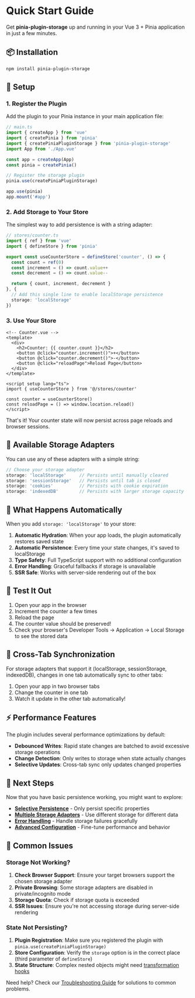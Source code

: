 # Quick Start Guide

Get **pinia-plugin-storage** up and running in your Vue 3 + Pinia application in just a few minutes.

## 📦 Installation

```bash
npm install pinia-plugin-storage
```

## 🔧 Setup

### 1. Register the Plugin

Add the plugin to your Pinia instance in your main application file:

```typescript
// main.ts
import { createApp } from 'vue'
import { createPinia } from 'pinia'
import { createPiniaPluginStorage } from 'pinia-plugin-storage'
import App from './App.vue'

const app = createApp(App)
const pinia = createPinia()

// Register the storage plugin
pinia.use(createPiniaPluginStorage)

app.use(pinia)
app.mount('#app')
```

### 2. Add Storage to Your Store

The simplest way to add persistence is with a string adapter:

```typescript
// stores/counter.ts
import { ref } from 'vue'
import { defineStore } from 'pinia'

export const useCounterStore = defineStore('counter', () => {
  const count = ref(0)
  const increment = () => count.value++
  const decrement = () => count.value--

  return { count, increment, decrement }
}, {
  // Add this single line to enable localStorage persistence
  storage: 'localStorage'
})
```

### 3. Use Your Store

```vue
<!-- Counter.vue -->
<template>
  <div>
    <h2>Counter: {{ counter.count }}</h2>
    <button @click="counter.increment()">+</button>
    <button @click="counter.decrement()">-</button>
    <button @click="reloadPage">Reload Page</button>
  </div>
</template>

<script setup lang="ts">
import { useCounterStore } from '@/stores/counter'

const counter = useCounterStore()
const reloadPage = () => window.location.reload()
</script>
```

That's it! Your counter state will now persist across page reloads and browser sessions.

## 🎯 Available Storage Adapters

You can use any of these adapters with a simple string:

```typescript
// Choose your storage adapter
storage: 'localStorage'     // Persists until manually cleared
storage: 'sessionStorage'   // Persists until tab is closed  
storage: 'cookies'          // Persists with cookie expiration
storage: 'indexedDB'        // Persists with larger storage capacity
```

## 🚀 What Happens Automatically

When you add `storage: 'localStorage'` to your store:

1. **Automatic Hydration**: When your app loads, the plugin automatically restores saved state
2. **Automatic Persistence**: Every time your state changes, it's saved to localStorage
3. **Type Safety**: Full TypeScript support with no additional configuration
4. **Error Handling**: Graceful fallbacks if storage is unavailable
5. **SSR Safe**: Works with server-side rendering out of the box

## 🧪 Test It Out

1. Open your app in the browser
2. Increment the counter a few times
3. Reload the page
4. The counter value should be preserved!
5. Check your browser's Developer Tools → Application → Local Storage to see the stored data

## 🔄 Cross-Tab Synchronization

For storage adapters that support it (localStorage, sessionStorage, indexedDB), changes in one tab automatically sync to other tabs:

1. Open your app in two browser tabs
2. Change the counter in one tab
3. Watch it update in the other tab automatically!

## ⚡ Performance Features

The plugin includes several performance optimizations by default:

- **Debounced Writes**: Rapid state changes are batched to avoid excessive storage operations
- **Change Detection**: Only writes to storage when state actually changes
- **Selective Updates**: Cross-tab sync only updates changed properties

## 🎨 Next Steps

Now that you have basic persistence working, you might want to explore:

- **[Selective Persistence](./configuration.md#selective-persistence)** - Only persist specific properties
- **[Multiple Storage Adapters](./bucket-system.md)** - Use different storage for different data
- **[Error Handling](./error-handling.md)** - Handle storage failures gracefully
- **[Advanced Configuration](./configuration.md)** - Fine-tune performance and behavior

## 🐛 Common Issues

### Storage Not Working?

1. **Check Browser Support**: Ensure your target browsers support the chosen storage adapter
2. **Private Browsing**: Some storage adapters are disabled in private/incognito mode
3. **Storage Quota**: Check if storage quota is exceeded
4. **SSR Issues**: Ensure you're not accessing storage during server-side rendering

### State Not Persisting?

1. **Plugin Registration**: Make sure you registered the plugin with `pinia.use(createPiniaPluginStorage)`
2. **Store Configuration**: Verify the `storage` option is in the correct place (third parameter of `defineStore`)
3. **State Structure**: Complex nested objects might need [transformation hooks](./configuration.md#state-transformation)

Need help? Check our [Troubleshooting Guide](./troubleshooting.md) for solutions to common problems.

